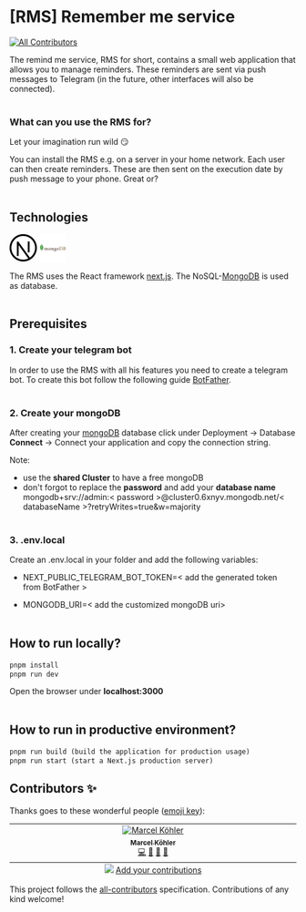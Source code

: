 # [RMS] Remember me service

<!-- ALL-CONTRIBUTORS-BADGE:START - Do not remove or modify this section -->

[![All Contributors](https://img.shields.io/badge/all_contributors-1-orange.svg?style=flat-square)](#contributors-)

<!-- ALL-CONTRIBUTORS-BADGE:END -->

The remind me service, RMS for short, contains a small web application that allows you to manage reminders. These reminders are sent via push messages to Telegram (in the future, other interfaces will also be connected).
<br/><br/>

### What can you use the RMS for?

Let your imagination run wild :smirk:

You can install the RMS e.g. on a server in your home network. Each user can then create reminders. These are then sent on the execution date by push message to your phone. Great or?
<br/><br/>

## Technologies

![Next.js](/docs/icons/9073320_nextjs_icon.png)
![MongoDB](/docs/icons/1012822_code_development_logo_mongodb_programming_icon.png)

The RMS uses the React framework [next.js](https://nextjs.org/docs).
The NoSQL-[MongoDB](https://www.mongodb.com/docs/) is used as database.
<br/><br/>

## Prerequisites

### 1. Create your telegram bot

In order to use the RMS with all his features you need to create a telegram bot. To create this bot follow the following guide [BotFather](https://core.telegram.org/bots#6-botfather).
<br/><br/>

### 2. Create your mongoDB

After creating your [mongoDB](https://www.mongodb.com/cloud/atlas/lp/try2-de?utm_source=google&utm_campaign=gs_emea_germany_search_core_brand_atlas_desktop&utm_term=mongodb&utm_medium=cpc_paid_search&utm_ad=e&utm_ad_campaign_id=12212624524&adgroup=115749704783&gclid=Cj0KCQjw8amWBhCYARIsADqZJoUgHNa73lhAowO1QxTTUkIzLGEo52iHA4t5QUR1jCB8w4OqX7ow15UaAvh9EALw_wcB) database click under Deployment -> Database **Connect** -> Connect your application and copy the connection string.

Note:

- use the **shared Cluster** to have a free mongoDB
- don't forgot to replace the **password** and add your **database name** <br>
  mongodb+srv://admin:< password >@cluster0.6xnyv.mongodb.net/< databaseName >?retryWrites=true&w=majority
  <br/><br/>

### 3. .env.local

Create an .env.local in your folder and add the following variables:

- NEXT_PUBLIC_TELEGRAM_BOT_TOKEN=< add the generated token from BotFather >

- MONGODB_URI=< add the customized mongoDB uri>
  <br/><br/>

## How to run locally?

```
pnpm install
pnpm run dev
```

Open the browser under **localhost:3000**
<br/><br/>

## How to run in productive environment?

```
pnpm run build (build the application for production usage)
pnpm run start (start a Next.js production server)
```

## Contributors ✨

Thanks goes to these wonderful people ([emoji key](https://allcontributors.org/docs/en/emoji-key)):

<!-- ALL-CONTRIBUTORS-LIST:START - Do not remove or modify this section -->
<!-- prettier-ignore-start -->
<!-- markdownlint-disable -->
<table>
  <tbody>
    <tr>
      <td align="center" valign="top" width="14.28%"><a href="https://github.com/aromko"><img src="https://avatars.githubusercontent.com/u/77496890?v=4?s=100" width="100px;" alt="Marcel Köhler"/><br /><sub><b>Marcel Köhler</b></sub></a><br /><a href="https://github.com/aromko/remember-me-service/commits?author=aromko" title="Code">💻</a> <a href="#design-aromko" title="Design">🎨</a> <a href="https://github.com/aromko/remember-me-service/commits?author=aromko" title="Documentation">📖</a> <a href="#maintenance-aromko" title="Maintenance">🚧</a></td>
    </tr>
  </tbody>
  <tfoot>
    <tr>
      <td align="center" size="13px" colspan="7">
        <img src="https://raw.githubusercontent.com/all-contributors/all-contributors-cli/1b8533af435da9854653492b1327a23a4dbd0a10/assets/logo-small.svg">
          <a href="https://all-contributors.js.org/docs/en/bot/usage">Add your contributions</a>
        </img>
      </td>
    </tr>
  </tfoot>
</table>

<!-- markdownlint-restore -->
<!-- prettier-ignore-end -->

<!-- ALL-CONTRIBUTORS-LIST:END -->

This project follows the [all-contributors](https://github.com/all-contributors/all-contributors) specification. Contributions of any kind welcome!

